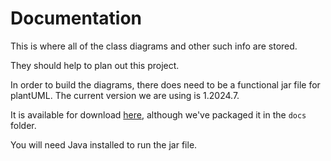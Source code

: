 # Documentation

This is where all of the class diagrams and other such info are stored.

They should help to plan out this project.

In order to build the diagrams, there does need to be a functional jar file for plantUML.
The current version we are using is 1.2024.7.

It is available for download [here](https://plantuml.com/download), although we've packaged it in the `docs` folder.

You will need Java installed to run the jar file.
